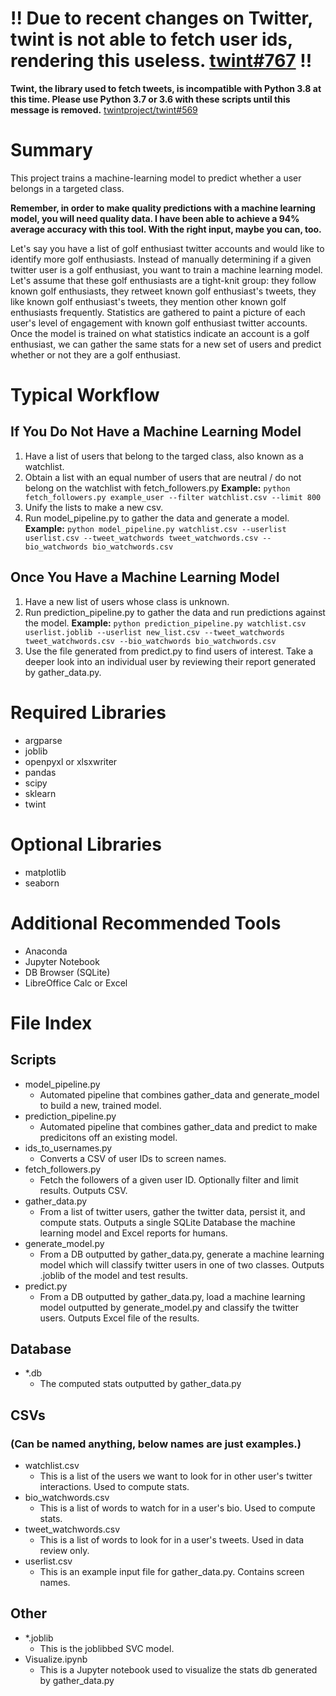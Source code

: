 # !! Due to recent changes on Twitter, twint is not able to fetch user ids, rendering this useless. [twint#767](https://github.com/twintproject/twint/issues/767) !!

**Twint, the library used to fetch tweets, is incompatible with Python 3.8 at this time.  Please use Python 3.7 or 3.6 with these scripts until this message is removed.** [twintproject/twint#569](https://github.com/twintproject/twint/issues/569)

# Summary
This project trains a machine-learning model to predict whether a user belongs in a targeted class.

**Remember, in order to make quality predictions with a machine learning model, you will need quality data. I have been able to achieve a 94% average accuracy with this tool. With the right input, maybe you can, too.**

Let's say you have a list of golf enthusiast twitter accounts and would like to identify more golf enthusiasts. Instead of manually determining if a given twitter user is a golf enthusiast, you want to train a machine learning model. Let's assume that these golf enthusiasts are a tight-knit group: they follow known golf enthusiasts, they retweet known golf enthusiast's tweets, they like known golf enthusiast's tweets, they mention other known golf enthusiasts frequently. Statistics are gathered to paint a picture of each user's level of engagement with known golf enthusiast twitter accounts.  Once the model is trained on what statistics indicate an account is a golf enthusiast, we can gather the same stats for a new set of users and predict whether or not they are a golf enthusiast.

# Typical Workflow
## If You Do Not Have a Machine Learning Model
1. Have a list of users that belong to the targed class, also known as a watchlist.
2. Obtain a list with an equal number of users that are neutral / do not belong on the watchlist with fetch_followers.py **Example:** ```python fetch_followers.py example_user --filter watchlist.csv --limit 800```
3. Unify the lists to make a new csv.
4. Run model_pipeline.py to gather the data and generate a model. **Example:** ```python model_pipeline.py watchlist.csv --userlist userlist.csv --tweet_watchwords tweet_watchwords.csv --bio_watchwords bio_watchwords.csv```
## Once You Have a Machine Learning Model
1. Have a new list of users whose class is unknown.
2. Run prediction_pipeline.py to gather the data and run predictions against the model. **Example:** ```python prediction_pipeline.py watchlist.csv userlist.joblib --userlist new_list.csv --tweet_watchwords tweet_watchwords.csv --bio_watchwords bio_watchwords.csv```
3. Use the file generated from predict.py to find users of interest. Take a deeper look into an individual user by reviewing their report generated by gather_data.py.

# Required Libraries
* argparse
* joblib
* openpyxl or xlsxwriter
* pandas
* scipy
* sklearn
* twint

# Optional Libraries
* matplotlib
* seaborn

# Additional Recommended Tools
* Anaconda
* Jupyter Notebook
* DB Browser (SQLite)
* LibreOffice Calc or Excel

# File Index
## Scripts
* model_pipeline.py
    * Automated pipeline that combines gather_data and generate_model to build a new, trained model.
* prediction_pipeline.py
    * Automated pipeline that combines gather_data and predict to make predicitons off an existing model.
* ids_to_usernames.py
    * Converts a CSV of user IDs to screen names.
* fetch_followers.py
    * Fetch the followers of a given user ID. Optionally filter and limit results. Outputs CSV.
* gather_data.py
    * From a list of twitter users, gather the twitter data, persist it, and compute stats. Outputs a single SQLite Database the machine learning model and Excel reports for humans.
* generate_model.py
    * From a DB outputted by gather_data.py, generate a machine learning model which will classify twitter users in one of two classes. Outputs .joblib of the model and test results.
* predict.py
    * From a DB outputted by gather_data.py, load a machine learning model outputted by generate_model.py and classify the twitter users. Outputs Excel file of the results.
## Database
* *.db
    * The computed stats outputted by gather_data.py

## CSVs
### (Can be named anything, below names are just examples.)
* watchlist.csv
    * This is a list of the users we want to look for in other user's twitter interactions. Used to compute stats.
* bio_watchwords.csv
    * This is a list of words to watch for in a user's bio. Used to compute stats.
* tweet_watchwords.csv
    * This is a list of words to look for in a user's tweets. Used in data review only.
* userlist.csv
    * This is an example input file for gather_data.py. Contains screen names.

## Other
* *.joblib
    * This is the joblibbed SVC model.
* Visualize.ipynb
    * This is a Jupyter notebook used to visualize the stats db generated by gather_data.py
